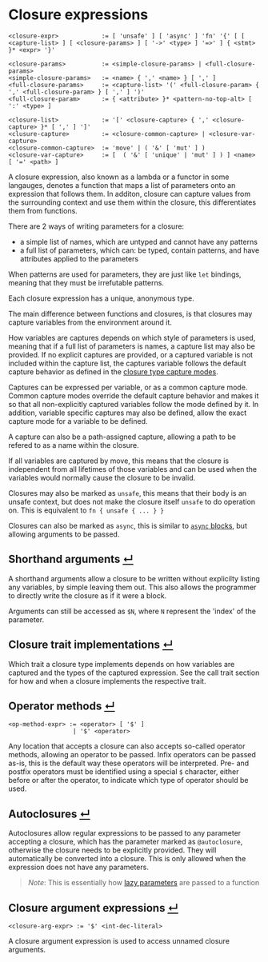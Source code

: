 # Closure expressions
```
<closure-expr>            := [ 'unsafe' ] [ 'async' ] 'fn' '{' [ [ <capture-list> ] [ <closure-params> ] [ '->' <type> ] '=>' ] { <stmt> }* <expr> '}'

<closure-params>          := <simple-closure-params> | <full-closure-params>
<simple-closure-params>   := <name> { ',' <name> } [ ',' ]
<full-closure-params>     := <capture-list> '(' <full-closure-param> { ',' <full-closure-param> } [ ',' ] ')'
<full-closure-param>      := { <attribute> }* <pattern-no-top-alt> [ ':' <type> ]

<closure-list>            := '[' <closure-capture> { ',' <closure-capture> }* [ ',' ] ']'
<clusure-capture>         := <closure-common-capture> | <closure-var-capture>
<closure-common-capture>  := 'move' | ( '&' [ 'mut' ] )
<closure-var-capture>     := [  ( '&' [ 'unique' | 'mut' ] ) ] <name> [ '=' <path> ]

```
A closure expression, also known as a lambda or a functor in some langauges, denotes a function that maps a list of parameters onto an expression that follows them.
In additon, closure can capture values from the surrounding context and use them within the closure, this differentiates them from functions.

There are 2 ways of writing parameters for a closure:
- a simple list of names, which are untyped and cannot have any patterns
- a full list of parameters, which can: be typed, contain patterns, and have attributes applied to the parameters

When patterns are used for parameters, they are just like `let` bindings, meaning that they must be irrefutable patterns.

Each closure expression has a unique, anonymous type.

The main difference between functions and closures, is that closures may capture variables from the environment around it.

How variables are captures depends on which style of parameters is used, meaning that if a full list of parameters is names, a capture list may also be provided.
If no explicit captures are provided, or a captured variable is not included within the capture list, the captures variable follows the default capture behavior as defined in the [closure type capture modes](#capture-modes-).

Captures can be expressed per variable, or as a common capture mode.
Common capture modes override the default capture behavior and makes it so that all non-explicitly captured variables follow the mode defined by it.
In addition, variable specific captures may also be defined, allow the exact capture mode for a variable to be defined.

A capture can also be a path-assigned capture, allowing a path to be refered to as a name within the closure.

If all variables are captured by move, this means that the closure is independent from all lifetimes of those variables and can be used when the variables would normally cause the closure to be invalid.

Closures may also be marked as `unsafe`, this means that their body is an unsafe context, but does not make the closure itself `unsafe` to do operation on.
This is equivalent to `fn { unsafe { ... } }`

Closures can also be marked as `async`, this is similar to [`async` blocks](./block-expressions.md#async-blocks-), but allowing arguments to be passed.

## Shorthand arguments [↵](#closure-expressions)

A shorthand arguments allow a closure to be written without explicilty listing any variables, by simple leaving them out.
This also allows the programmer to directly write the closure as if it were a block.

Arguments can still be accessed as `$N`, where `N` represent the 'index' of the parameter.

## Closure trait implementations [↵](#closure-expressions)

Which trait a closure type implements depends on how variables are captured and the types of the captured expression.
See the call trait section for how and when a closure implements the respective trait.

## Operator methods [↵](#closure-expressions)
```
<op-method-expr> := <operator> [ '$' ]
                  | '$' <operator>
```

Any location that accepts a closure can also accepts so-called operator methods, allowing an operator to be passed.
Infix operators can be passed as-is, this is the default way these operators will be interpreted.
Pre- and postfix operators must be identified using a special `$` character, either before or after the operator, to indicate which type of operator should be used.

## Autoclosures [↵](#closure-expressions)

Autoclosures allow regular expressions to be passed to any parameter accepting a closure, which has the parameter marked as `@autoclosure`, otherwise the closure needs to be explicitly provided.
They will automatically be converted into a closure.
This is only allowed when the expression does not have any parameters.

> _Note_: This is essentially how [lazy parameters](../items/functions.md#lazy-parameters) are passed to a function

## Closure argument expressions [↵](#closure-expressions)
```
<closure-arg-expr> := '$' <int-dec-literal>
```

A closure argument expression is used to access unnamed closure arguments.
